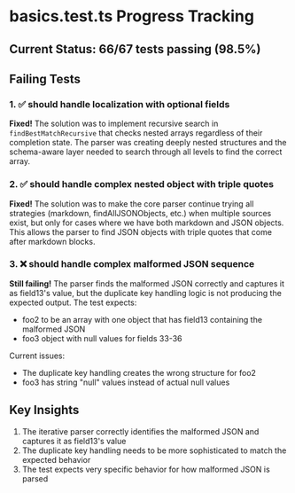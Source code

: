 # basics.test.ts Progress Tracking

## Current Status: 66/67 tests passing (98.5%)

## Failing Tests

### 1. ✅ should handle localization with optional fields
**Fixed!** The solution was to implement recursive search in `findBestMatchRecursive` that checks nested arrays regardless of their completion state. The parser was creating deeply nested structures and the schema-aware layer needed to search through all levels to find the correct array.

### 2. ✅ should handle complex nested object with triple quotes  
**Fixed!** The solution was to make the core parser continue trying all strategies (markdown, findAllJSONObjects, etc.) when multiple sources exist, but only for cases where we have both markdown and JSON objects. This allows the parser to find JSON objects with triple quotes that come after markdown blocks.

### 3. ❌ should handle complex malformed JSON sequence
**Still failing!** The parser finds the malformed JSON correctly and captures it as field13's value, but the duplicate key handling logic is not producing the expected output. The test expects:
- foo2 to be an array with one object that has field13 containing the malformed JSON
- foo3 object with null values for fields 33-36

Current issues:
- The duplicate key handling creates the wrong structure for foo2
- foo3 has string "null" values instead of actual null values

## Key Insights

1. The iterative parser correctly identifies the malformed JSON and captures it as field13's value
2. The duplicate key handling needs to be more sophisticated to match the expected behavior
3. The test expects very specific behavior for how malformed JSON is parsed